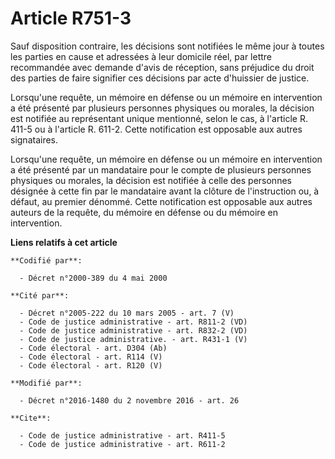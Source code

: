 # Article R751-3

Sauf disposition contraire, les décisions sont notifiées le même jour à toutes les parties en cause et adressées à leur
domicile réel, par lettre recommandée avec demande d'avis de réception, sans préjudice du droit des parties de faire
signifier ces décisions par acte d'huissier de justice. 

Lorsqu'une requête, un mémoire en défense ou un mémoire en intervention a été présenté par plusieurs personnes physiques ou
morales, la décision est notifiée au représentant unique mentionné, selon le cas, à l'article R. 411-5 ou à l'article R.
611-2. Cette notification est opposable aux autres signataires. 

Lorsqu'une requête, un mémoire en défense ou un mémoire en intervention a été présenté par un mandataire pour le compte de
plusieurs personnes physiques ou morales, la décision est notifiée à celle des personnes désignée à cette fin par le
mandataire avant la clôture de l'instruction ou, à défaut, au premier dénommé. Cette notification est opposable aux autres
auteurs de la requête, du mémoire en défense ou du mémoire en intervention.

**Liens relatifs à cet article**

	**Codifié par**:

	  - Décret n°2000-389 du 4 mai 2000

	**Cité par**:

	  - Décret n°2005-222 du 10 mars 2005 - art. 7 (V)
	  - Code de justice administrative - art. R811-2 (VD)
	  - Code de justice administrative - art. R832-2 (VD)
	  - Code de justice administrative. - art. R431-1 (V)
	  - Code électoral - art. D304 (Ab)
	  - Code électoral - art. R114 (V)
	  - Code électoral - art. R120 (V)

	**Modifié par**:

	  - Décret n°2016-1480 du 2 novembre 2016 - art. 26

	**Cite**:

	  - Code de justice administrative - art. R411-5
	  - Code de justice administrative - art. R611-2
